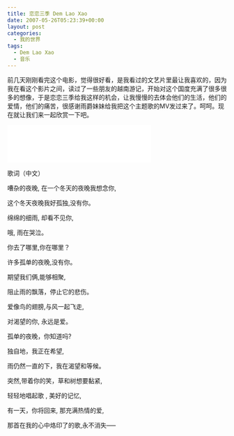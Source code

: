 ```yaml
---
title: 恋恋三季 Dem Lao Xao
date: 2007-05-26T05:23:39+00:00
layout: post
categories:
  - 我的世界
tags:
  - Dem Lao Xao
  - 音乐
---
```

前几天刚刚看完这个电影，觉得很好看，是我看过的文艺片里最让我喜欢的，因为我在看这个影片之间，读过了一些朋友的越南游记，开始对这个国度充满了很多很多的想像，于是恋恋三季给我这样的机会，让我慢慢的去体会他们的生活，他们的爱情，他们的痛苦，很感谢雨爵妹妹给我把这个主题歌的MV发过来了。呵呵。现在就让我们来一起欣赏一下吧。

<!--more-->

<iframe frameborder="no" border="0" marginwidth="0" marginheight="0" width=330 height=86 src="//music.163.com/outchain/player?type=2&id=3314479&auto=1&height=66"></iframe>

歌词（中文）

嘈杂的夜晚, 在一个冬天的夜晚我想念你,

这个冬天夜晚我好孤独,没有你。

绵绵的细雨, 却看不见你,

哦, 雨在哭泣。

你去了哪里,你在哪里？

许多孤单的夜晚,没有你。

期望我们俩,能够相聚,

阻止雨的飘落，停止它的悲伤。

爱像鸟的翅膀,与风一起飞走,

对渴望的你, 永远是爱。

孤单的夜晚，你知道吗?

独自地，我正在希望,

雨仍然一直的下，我在渴望和等候。

突然,带着你的笑，草和树想要黏紧,

轻轻地唱起歌 , 美好的记忆,

有一天，你将回来, 那充满热情的爱,

那首在我的心中烙印了的歌,永不消失—–